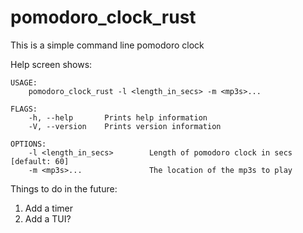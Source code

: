 # pomodoro_clock_rust
This is a simple command line pomodoro clock

Help screen shows:
```
USAGE:
    pomodoro_clock_rust -l <length_in_secs> -m <mp3s>...

FLAGS:
    -h, --help       Prints help information
    -V, --version    Prints version information

OPTIONS:
    -l <length_in_secs>        Length of pomodoro clock in secs [default: 60]
    -m <mp3s>...               The location of the mp3s to play

```

Things to do in the future:
1. Add a timer
2. Add a TUI?
